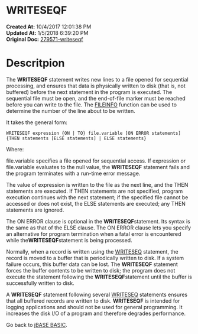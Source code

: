 # WRITESEQF

**Created At:** 10/4/2017 12:01:38 PM  
**Updated At:** 1/5/2018 6:39:20 PM  
**Original Doc:** [279571-writeseqf](https://docs.jbase.com/36868-jbase-basic/279571-writeseqf)  


# Descritpion

The **WRITESEQF** statement writes new lines to a file opened for sequential processing, and ensures that data is physically written to disk (that is, not buffered) before the next statement in the program is executed. The sequential file must be open, and the end-of-file marker must be reached before you can write to the file. The [FILEINFO](./../fileinfo) function can be used to determine the number of the line about to be written.

It takes the general form:

```
WRITESEQF expression {ON | TO} file.variable [ON ERROR statements] 
{THEN statements [ELSE statements] | ELSE statements}
```

Where:

file.variable specifies a file opened for sequential access. If expression or file.variable evaluates to the null value, the **WRITESEQF** statement fails and the program terminates with a run-time error message.

The value of expression is written to the file as the next line, and the THEN statements are executed. If THEN statements are not specified, program execution continues with the next statement; if the specified file cannot be accessed or does not exist, the ELSE statements are executed; any THEN statements are ignored.

The ON ERROR clause is optional in the **WRITESEQF**statement. Its syntax is the same as that of the ELSE clause. The ON ERROR clause lets you specify an alternative for program termination when a fatal error is encountered while the**WRITESEQF**statement is being processed.

Normally, when a record is written using the [WRITESEQ](./../writeseq) statement, the record is moved to a buffer that is periodically written to disk. If a system failure occurs, this buffer data can be lost. The **WRITESEQF** statement forces the buffer contents to be written to disk; the program does not execute the statement following the **WRITESEQF**statement until the buffer is successfully written to disk.

A **WRITESEQF** statement following several [WRITESEQ](./../writeseq) statements ensures that all buffered records are written to disk. **WRITESEQF** is intended for logging applications and should not be used for general programming. It increases the disk I/O of a program and therefore degrades performance.



Go back to [jBASE BASIC](./../jbase-basic-programmers-reference-guide).
